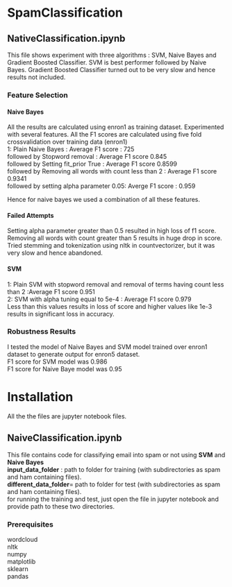 # SpamClassification

## NativeClassification.ipynb
This file shows experiment  with three algorithms : SVM, Naive Bayes and Gradient Boosted Classifier. 
SVM is best performer followed by Naive Bayes. Gradient Boosted Classifier turned out to be very slow and hence results not included.   

### Feature Selection
#### Naive Bayes
All the results are calculated using enron1 as training dataset. 
Experimented with several features. All the F1 scores are calculated using five fold crossvalidation over training data (enron1)  
1: Plain Naive Bayes : Average F1 score : 725   
followed by Stopword removal : Average F1 score   0.845  
followed by  Setting fit_prior True : Average F1 score 0.8599  
followed by Removing all words with count less than 2 : Average F1 score 0.9341  
followed by setting alpha parameter 0.05: Averge F1 score : 0.959  

Hence for naive bayes we used a combination of all these features.  
#### Failed Attempts 
Setting alpha parameter greater than 0.5 resulted in high loss of f1 score.   
Removing all words with count greater than 5 results  in huge drop in score.    
Tried stemming and tokenization using nltk in countvectorizer, but it was very slow and hence abandoned.  

#### SVM 
1: Plain SVM with stopword removal and removal of terms having count less than 2 :Average F1 score  0.951  
2: SVM with alpha tuning equal to 5e-4 :   Average F1 score 0.979  
Less than this values results in loss of score and higher values like 1e-3 results in significant loss in accuracy.   

### Robustness Results
I tested the model  of Naive Bayes and SVM model trained over enron1 dataset to generate output for enron5 dataset.  
F1 score  for SVM model was 0.986  
F1 score  for  Naive Baye model was 0.95  
















# Installation
All the the files are jupyter notebook files. 
## NaiveClassification.ipynb
This file contains code for classifying email into spam or not using **SVM** and **Naive Bayes**  
**input_data_folder** : path to folder for training (with subdirectories as spam and ham containing files).      
**different_data_folder**= path to folder for test (with subdirectories as spam and ham containing files).    
for running the training and test, just open the file in jupyter notebook and  provide path to these two directories.   

### Prerequisites
wordcloud  
nltk  
numpy  
matplotlib  
sklearn  
pandas  





